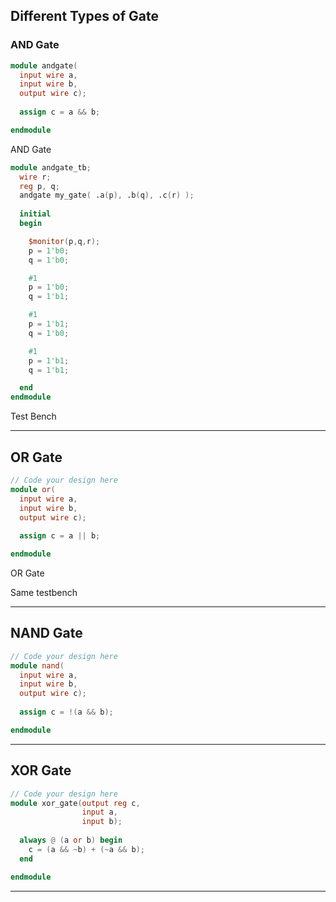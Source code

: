 ## Different Types of Gate

### AND Gate

```verilog
module andgate(
  input wire a,
  input wire b,
  output wire c);
  
  assign c = a && b;

endmodule
 ```
AND Gate

```verilog
module andgate_tb;
  wire r;
  reg p, q;
  andgate my_gate( .a(p), .b(q), .c(r) );
  
  initial
  begin

    $monitor(p,q,r);
    p = 1'b0;
   	q = 1'b0;

    #1
    p = 1'b0;
    q = 1'b1;

    #1
   	p = 1'b1;
    q = 1'b0;

    #1
    p = 1'b1;
    q = 1'b1;

  end
endmodule
```
Test Bench

---
## OR Gate

```verilog
// Code your design here
module or(
  input wire a,
  input wire b,
  output wire c);
  
  assign c = a || b;

endmodule
```
OR Gate

Same testbench

---
## NAND Gate
```verilog
// Code your design here
module nand(
  input wire a,
  input wire b,
  output wire c);
  
  assign c = !(a && b);

endmodule
```

---

## XOR Gate

```verilog
// Code your design here
module xor_gate(output reg c,
                input a,
                input b);
  
  always @ (a or b) begin
    c = (a && ~b) + (~a && b);
  end

endmodule
```
---
